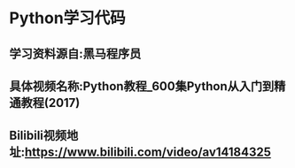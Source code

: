 # Python学习代码
## 学习资料源自:黑马程序员
## 具体视频名称:Python教程_600集Python从入门到精通教程(2017)
## Bilibili视频地址:https://www.bilibili.com/video/av14184325
